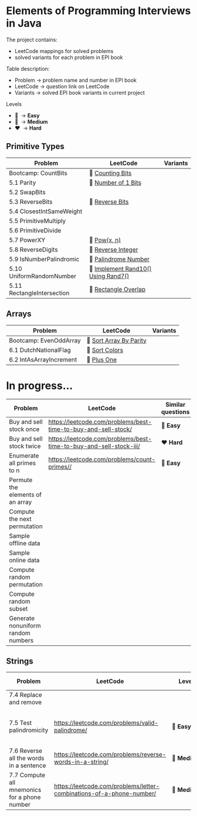 # Elements of Programming Interviews in Java

The project contains:
* LeetCode mappings for solved problems
* solved variants for each problem in EPI book

Table description:
* Problem -> problem name and number in EPI book
* LeetCode -> question link on LeetCode
* Variants -> solved EPI book variants in current project

Levels
* :green_heart:&nbsp; -> **Easy**
* :yellow_heart:&nbsp; -> **Medium**
* :heart:&nbsp; -> **Hard**

## Primitive Types

| Problem | LeetCode | Variants |
| ------- | -------- | -------- |
| Bootcamp: CountBits | :green_heart:&nbsp;[Counting Bits](https://leetcode.com/problems/counting-bits/) | |
| 5.1 Parity | :green_heart:&nbsp;[Number of 1 Bits](https://leetcode.com/problems/number-of-1-bits/) | |
| 5.2 SwapBits | | |
| 5.3 ReverseBits | :green_heart:&nbsp;[Reverse Bits](https://leetcode.com/problems/reverse-bits/) | |
| 5.4 ClosestIntSameWeight | | |
| 5.5 PrimitiveMultiply | | |
| 5.6 PrimitiveDivide | | |
| 5.7 PowerXY | :yellow_heart:&nbsp;[Pow(x, n)](https://leetcode.com/problems/powx-n/) | |
| 5.8 ReverseDigits | :yellow_heart:&nbsp;[Reverse Integer](https://leetcode.com/problems/reverse-integer/) | |
| 5.9 IsNumberPalindromic | :green_heart:&nbsp;[Palindrome Number](https://leetcode.com/problems/palindrome-number/) | |
| 5.10 UniformRandomNumber | :yellow_heart:&nbsp;[Implement Rand10() Using Rand7()](https://leetcode.com/problems/implement-rand10-using-rand7/) | |
| 5.11 RectangleIntersection | :green_heart:&nbsp;[Rectangle Overlap](https://leetcode.com/problems/rectangle-overlap/) | |

## Arrays
| Problem | LeetCode | Variants |
| ------- | -------- | -------- |
| Bootcamp: EvenOddArray  | :green_heart:&nbsp;[Sort Array By Parity](https://leetcode.com/problems/sort-array-by-parity/) | |
| 6.1 DutchNationalFlag | :yellow_heart:&nbsp;[Sort Colors](https://leetcode.com/problems/sort-colors/) | |
| 6.2 IntAsArrayIncrement | :green_heart:&nbsp;[Plus One](https://leetcode.com/problems/plus-one/) | |

# In progress...

|Problem|LeetCode|Similar questions|Similar questions
|---|---|---|---|
|Buy and sell stock once|https://leetcode.com/problems/best-time-to-buy-and-sell-stock/|:green_heart:&nbsp;**Easy**|
|Buy and sell stock twice|https://leetcode.com/problems/best-time-to-buy-and-sell-stock-iii/|:heart:&nbsp;**Hard**|
|Enumerate all primes to n|https://leetcode.com/problems/count-primes//|:green_heart:&nbsp;**Easy**|
|Permute the elements of an array|
|Compute the next permutation|
|Sample offline data|
|Sample online data|
|Compute random permutation|
|Compute random subset|
|Generate nonuniform random numbers|

## Strings

|Problem|LeetCode|Level|Similar questions|Variants
|---|---|---|---|---|
|7.4 Replace and remove| | | |TelexEncoding, MergeTwoSortedArrays|
|7.5 Test palindromicity|https://leetcode.com/problems/valid-palindrome/|:green_heart:&nbsp;**Easy**|Valid Palindrome II, Palindrome Linked List| |
|7.6 Reverse all the words in a sentence|https://leetcode.com/problems/reverse-words-in-a-string/|:yellow_heart:&nbsp;**Medium**|Reverse Words in a String II| |
|7.7 Compute all mnemonics for a phone number|https://leetcode.com/problems/letter-combinations-of-a-phone-number/|:yellow_heart:&nbsp;**Medium**|Generate Parentheses, Combination Sum, Binary Watch| |
